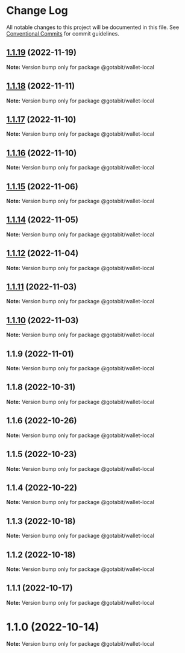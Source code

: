 # Change Log

All notable changes to this project will be documented in this file.
See [Conventional Commits](https://conventionalcommits.org) for commit guidelines.

## [1.1.19](https://github.com/gotabit/sdk-ts/compare/@gotabit/wallet-local@1.1.18...@gotabit/wallet-local@1.1.19) (2022-11-19)

**Note:** Version bump only for package @gotabit/wallet-local

## [1.1.18](https://github.com/gotabit/sdk-ts/compare/@gotabit/wallet-local@1.1.17...@gotabit/wallet-local@1.1.18) (2022-11-11)

**Note:** Version bump only for package @gotabit/wallet-local

## [1.1.17](https://github.com/gotabit/sdk-ts/compare/@gotabit/wallet-local@1.1.16...@gotabit/wallet-local@1.1.17) (2022-11-10)

**Note:** Version bump only for package @gotabit/wallet-local

## [1.1.16](https://github.com/gotabit/sdk-ts/compare/@gotabit/wallet-local@1.1.15...@gotabit/wallet-local@1.1.16) (2022-11-10)

**Note:** Version bump only for package @gotabit/wallet-local

## [1.1.15](https://github.com/gotabit/sdk-ts/compare/@gotabit/wallet-local@1.1.14...@gotabit/wallet-local@1.1.15) (2022-11-06)

**Note:** Version bump only for package @gotabit/wallet-local

## [1.1.14](https://github.com/gotabit/sdk-ts/compare/@gotabit/wallet-local@1.1.12...@gotabit/wallet-local@1.1.14) (2022-11-05)

**Note:** Version bump only for package @gotabit/wallet-local

## [1.1.12](https://github.com/gotabit/sdk-ts/compare/@gotabit/wallet-local@1.1.11...@gotabit/wallet-local@1.1.12) (2022-11-04)

**Note:** Version bump only for package @gotabit/wallet-local

## [1.1.11](https://github.com/gotabit/sdk-ts/compare/@gotabit/wallet-local@1.1.10...@gotabit/wallet-local@1.1.11) (2022-11-03)

**Note:** Version bump only for package @gotabit/wallet-local

## [1.1.10](https://github.com/gotabit/sdk-ts/compare/@gotabit/wallet-local@1.1.9...@gotabit/wallet-local@1.1.10) (2022-11-03)

**Note:** Version bump only for package @gotabit/wallet-local

## 1.1.9 (2022-11-01)

**Note:** Version bump only for package @gotabit/wallet-local

## 1.1.8 (2022-10-31)

**Note:** Version bump only for package @gotabit/wallet-local

## 1.1.6 (2022-10-26)

**Note:** Version bump only for package @gotabit/wallet-local

## 1.1.5 (2022-10-23)

**Note:** Version bump only for package @gotabit/wallet-local

## 1.1.4 (2022-10-22)

**Note:** Version bump only for package @gotabit/wallet-local

## 1.1.3 (2022-10-18)

**Note:** Version bump only for package @gotabit/wallet-local

## 1.1.2 (2022-10-18)

**Note:** Version bump only for package @gotabit/wallet-local

## 1.1.1 (2022-10-17)

**Note:** Version bump only for package @gotabit/wallet-local

# 1.1.0 (2022-10-14)

**Note:** Version bump only for package @gotabit/wallet-local
